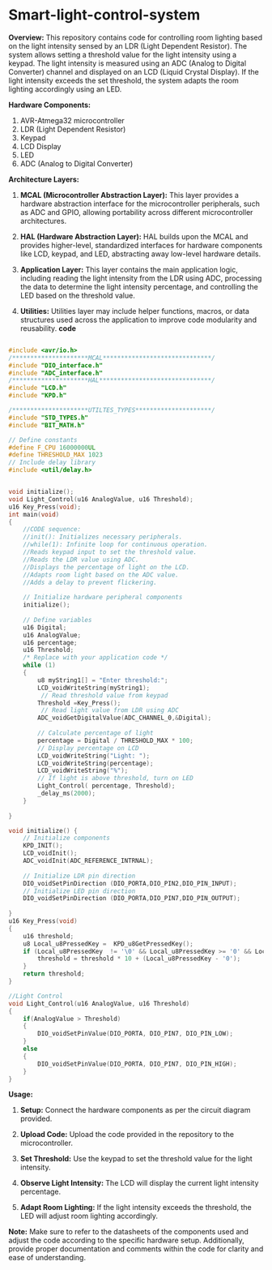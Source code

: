 # Smart-light-control-system
**Overview:**
This repository contains code for controlling room lighting based on the light intensity sensed by an LDR (Light Dependent Resistor). The system allows setting a threshold value for the light intensity using a keypad. The light intensity is measured using an ADC (Analog to Digital Converter) channel and displayed on an LCD (Liquid Crystal Display). If the light intensity exceeds the set threshold, the system adapts the room lighting accordingly using an LED.

**Hardware Components:**
1. AVR-Atmega32 microcontroller
2. LDR (Light Dependent Resistor)
3. Keypad
4. LCD Display
5. LED
6. ADC (Analog to Digital Converter)

**Architecture Layers:**
1. **MCAL (Microcontroller Abstraction Layer):** This layer provides a hardware abstraction interface for the microcontroller peripherals, such as ADC and GPIO, allowing portability across different microcontroller architectures.

2. **HAL (Hardware Abstraction Layer):** HAL builds upon the MCAL and provides higher-level, standardized interfaces for hardware components like LCD, keypad, and LED, abstracting away low-level hardware details.

3. **Application Layer:** This layer contains the main application logic, including reading the light intensity from the LDR using ADC, processing the data to determine the light intensity percentage, and controlling the LED based on the threshold value.

4. **Utilities:** Utilities layer may include helper functions, macros, or data structures used across the application to improve code modularity and reusability.
**code**

```c

#include <avr/io.h>
/*********************MCAL******************************/
#include "DIO_interface.h"
#include "ADC_interface.h"
/*********************HAL*******************************/
#include "LCD.h"
#include "KPD.h"

/*********************UTILTES_TYPES*********************/
#include "STD_TYPES.h"
#include "BIT_MATH.h"

// Define constants
#define F_CPU 16000000UL
#define THRESHOLD_MAX 1023
// Include delay library
#include <util/delay.h>


void initialize();
void Light_Control(u16 AnalogValue, u16 Threshold);
u16 Key_Press(void);
int main(void)
{
	//CODE sequence:
	//init(): Initializes necessary peripherals.
	//while(1): Infinite loop for continuous operation.
	//Reads keypad input to set the threshold value.
	//Reads the LDR value using ADC.
	//Displays the percentage of light on the LCD.
	//Adapts room light based on the ADC value.
	//Adds a delay to prevent flickering.
	
	// Initialize hardware peripheral components
	initialize();
	
	// Define variables
	u16 Digital;
	u16 AnalogValue;
	u16 percentage;
	u16 Threshold;
    /* Replace with your application code */
    while (1) 
    {
		u8 myString1[] = "Enter threshold:";
		LCD_voidWriteString(myString1);
		 // Read threshold value from keypad
		Threshold =Key_Press();
		 // Read light value from LDR using ADC
		ADC_voidGetDigitalValue(ADC_CHANNEL_0,&Digital);
		
		// Calculate percentage of light
		percentage = Digital / THRESHOLD_MAX * 100;
		// Display percentage on LCD
		LCD_voidWriteString("Light: ");
		LCD_voidWriteString(percentage);
		LCD_voidWriteString("%");
		// If light is above threshold, turn on LED
		Light_Control( percentage, Threshold);
		_delay_ms(2000);
    }
	
}

void initialize() {
	// Initialize components
	KPD_INIT();
	LCD_voidInit();
	ADC_voidInit(ADC_REFERENCE_INTRNAL);
	
	// Initialize LDR pin direction
	DIO_voidSetPinDirection (DIO_PORTA,DIO_PIN2,DIO_PIN_INPUT);
	// Initialize LED pin direction
	DIO_voidSetPinDirection (DIO_PORTA,DIO_PIN7,DIO_PIN_OUTPUT);
	
}
u16 Key_Press(void)
{
	u16 threshold; 
	u8 Local_u8PressedKey =  KPD_u8GetPressedKey();
	if (Local_u8PressedKey  != '\0' && Local_u8PressedKey >= '0' && Local_u8PressedKey <= '9') {
		threshold = threshold * 10 + (Local_u8PressedKey - '0');
	}
	return threshold;
}

//Light Control
void Light_Control(u16 AnalogValue, u16 Threshold)
{
	if(AnalogValue > Threshold)
	{
		DIO_voidSetPinValue(DIO_PORTA, DIO_PIN7, DIO_PIN_LOW);
	}
	else
	{
		DIO_voidSetPinValue(DIO_PORTA, DIO_PIN7, DIO_PIN_HIGH);
	}
}
```


**Usage:**
1. **Setup:** Connect the hardware components as per the circuit diagram provided.
   
2. **Upload Code:** Upload the code provided in the repository to the microcontroller.

3. **Set Threshold:** Use the keypad to set the threshold value for the light intensity.

4. **Observe Light Intensity:** The LCD will display the current light intensity percentage.

5. **Adapt Room Lighting:** If the light intensity exceeds the threshold, the LED will adjust room lighting accordingly.

**Note:** Make sure to refer to the datasheets of the components used and adjust the code according to the specific hardware setup. Additionally, provide proper documentation and comments within the code for clarity and ease of understanding.
